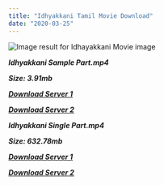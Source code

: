 ```yaml
---
title: "Idhyakkani Tamil Movie Download"
date: "2020-03-25"
---
```


![Image result for Idhayakkani Movie image](http://www.tamilkaraokefree.com/wp-content/uploads/2014/02/1952_17_Idhayakkani-252010.jpg)

**_Idhyakkani Sample Part.mp4_**

**_Size: 3.91mb_**

**_[Download Server 1](http://b4.wetransfer.vip/files/{b8ae04a0e9ab0f9e64837bab03a252825878f388f00779843f60cec38aa445db}20Actor{b8ae04a0e9ab0f9e64837bab03a252825878f388f00779843f60cec38aa445db}20Hits{b8ae04a0e9ab0f9e64837bab03a252825878f388f00779843f60cec38aa445db}20Collection/M.{b8ae04a0e9ab0f9e64837bab03a252825878f388f00779843f60cec38aa445db}20G.{b8ae04a0e9ab0f9e64837bab03a252825878f388f00779843f60cec38aa445db}20Ramachandran{b8ae04a0e9ab0f9e64837bab03a252825878f388f00779843f60cec38aa445db}20(M.G.R){b8ae04a0e9ab0f9e64837bab03a252825878f388f00779843f60cec38aa445db}20Movies{b8ae04a0e9ab0f9e64837bab03a252825878f388f00779843f60cec38aa445db}20Collections/Idhayakkan{b8ae04a0e9ab0f9e64837bab03a252825878f388f00779843f60cec38aa445db}20(1975)/Idhayakkan{b8ae04a0e9ab0f9e64837bab03a252825878f388f00779843f60cec38aa445db}20(1975){b8ae04a0e9ab0f9e64837bab03a252825878f388f00779843f60cec38aa445db}20Sample{b8ae04a0e9ab0f9e64837bab03a252825878f388f00779843f60cec38aa445db}20HD.mp4)_**

**_[Download Server 2](http://b4.wetransfer.vip/files/{b8ae04a0e9ab0f9e64837bab03a252825878f388f00779843f60cec38aa445db}20Actor{b8ae04a0e9ab0f9e64837bab03a252825878f388f00779843f60cec38aa445db}20Hits{b8ae04a0e9ab0f9e64837bab03a252825878f388f00779843f60cec38aa445db}20Collection/M.{b8ae04a0e9ab0f9e64837bab03a252825878f388f00779843f60cec38aa445db}20G.{b8ae04a0e9ab0f9e64837bab03a252825878f388f00779843f60cec38aa445db}20Ramachandran{b8ae04a0e9ab0f9e64837bab03a252825878f388f00779843f60cec38aa445db}20(M.G.R){b8ae04a0e9ab0f9e64837bab03a252825878f388f00779843f60cec38aa445db}20Movies{b8ae04a0e9ab0f9e64837bab03a252825878f388f00779843f60cec38aa445db}20Collections/Idhayakkan{b8ae04a0e9ab0f9e64837bab03a252825878f388f00779843f60cec38aa445db}20(1975)/Idhayakkan{b8ae04a0e9ab0f9e64837bab03a252825878f388f00779843f60cec38aa445db}20(1975){b8ae04a0e9ab0f9e64837bab03a252825878f388f00779843f60cec38aa445db}20Sample{b8ae04a0e9ab0f9e64837bab03a252825878f388f00779843f60cec38aa445db}20HD.mp4)_**

**_Idhyakkani Single Part.mp4_**

**_Size: 632.78mb_**

**_[Download Server 1](http://b4.wetransfer.vip/files/{b8ae04a0e9ab0f9e64837bab03a252825878f388f00779843f60cec38aa445db}20Actor{b8ae04a0e9ab0f9e64837bab03a252825878f388f00779843f60cec38aa445db}20Hits{b8ae04a0e9ab0f9e64837bab03a252825878f388f00779843f60cec38aa445db}20Collection/M.{b8ae04a0e9ab0f9e64837bab03a252825878f388f00779843f60cec38aa445db}20G.{b8ae04a0e9ab0f9e64837bab03a252825878f388f00779843f60cec38aa445db}20Ramachandran{b8ae04a0e9ab0f9e64837bab03a252825878f388f00779843f60cec38aa445db}20(M.G.R){b8ae04a0e9ab0f9e64837bab03a252825878f388f00779843f60cec38aa445db}20Movies{b8ae04a0e9ab0f9e64837bab03a252825878f388f00779843f60cec38aa445db}20Collections/Idhayakkan{b8ae04a0e9ab0f9e64837bab03a252825878f388f00779843f60cec38aa445db}20(1975)/Idhayakkan{b8ae04a0e9ab0f9e64837bab03a252825878f388f00779843f60cec38aa445db}20(1975){b8ae04a0e9ab0f9e64837bab03a252825878f388f00779843f60cec38aa445db}20Single{b8ae04a0e9ab0f9e64837bab03a252825878f388f00779843f60cec38aa445db}20Part{b8ae04a0e9ab0f9e64837bab03a252825878f388f00779843f60cec38aa445db}20HD.mp4)_**

**_[Download Server 2](http://b4.wetransfer.vip/files/{b8ae04a0e9ab0f9e64837bab03a252825878f388f00779843f60cec38aa445db}20Actor{b8ae04a0e9ab0f9e64837bab03a252825878f388f00779843f60cec38aa445db}20Hits{b8ae04a0e9ab0f9e64837bab03a252825878f388f00779843f60cec38aa445db}20Collection/M.{b8ae04a0e9ab0f9e64837bab03a252825878f388f00779843f60cec38aa445db}20G.{b8ae04a0e9ab0f9e64837bab03a252825878f388f00779843f60cec38aa445db}20Ramachandran{b8ae04a0e9ab0f9e64837bab03a252825878f388f00779843f60cec38aa445db}20(M.G.R){b8ae04a0e9ab0f9e64837bab03a252825878f388f00779843f60cec38aa445db}20Movies{b8ae04a0e9ab0f9e64837bab03a252825878f388f00779843f60cec38aa445db}20Collections/Idhayakkan{b8ae04a0e9ab0f9e64837bab03a252825878f388f00779843f60cec38aa445db}20(1975)/Idhayakkan{b8ae04a0e9ab0f9e64837bab03a252825878f388f00779843f60cec38aa445db}20(1975){b8ae04a0e9ab0f9e64837bab03a252825878f388f00779843f60cec38aa445db}20Single{b8ae04a0e9ab0f9e64837bab03a252825878f388f00779843f60cec38aa445db}20Part{b8ae04a0e9ab0f9e64837bab03a252825878f388f00779843f60cec38aa445db}20HD.mp4)_**

